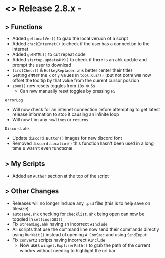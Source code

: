 # <> Release 2.8.x -

## > Functions
- Added `getLocalVer()` to grab the local version of a script
- Added `checkInternet()` to check if the user has a connection to the internet
- Added `getHTML()` to cut repeat code
- Added `startup.updateAHK()` to check if there is an ahk update and prompt the user to download
- `firstCheck()` & `HotkeyReplacer.ahk` better center their titles
- Setting *either* the `x` or `y` values in `tool.Cust()` (but not both) will now offset the tooltip by that value from the current cursor position
- `zoom()` now resets toggles from `10s` => `5s`
    - Can now manually reset toggles by pressing `F5`

`errorLog`
- Will now check for an internet connection before attempting to get latest release information to stop it causing an infinite loop
- Will now trim any `newlines` or `returns`

`Discord.ahk`
- Update `discord.Button()` images for new discord font
- Removed `discord.Location()` this function hasn't been used in a long time & wasn't even functional

## > My Scripts
- Added an `Author` section at the top of the script

## > Other Changes
- Releases will no longer include any `.psd` files (this is to help save on filesize)
- `autosave.ahk` checking for `checklist.ahk` being open can now be toggled in `settingsGUI()`
- Fix `Streaming.ahk` having an incorrect `#Include`
- All scripts that use the command line now send their commands directly using `RunWait()` instead of opening `A_ComSpec` and using `SendInput`
- Fix `convert2` scripts having incorrect `#Include`
    - Now uses `winget.ExplorerPath()` to grab the path of the current window without needing to highlight the url bar